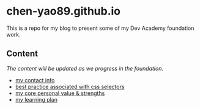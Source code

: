# chen-yao89.github.io
This is a repo for my blog to present some of my Dev Academy foundation work. 

## Content

*The content will be updated as we progress in the foundation.*

* [my contact info](/index.html)
* [best practice associated with css selectors](/blog/html-css.html)
* [my core personal value & strengths](/blog/identity-values.html)
* [my learning plan](/blog/learning-plan.html)
